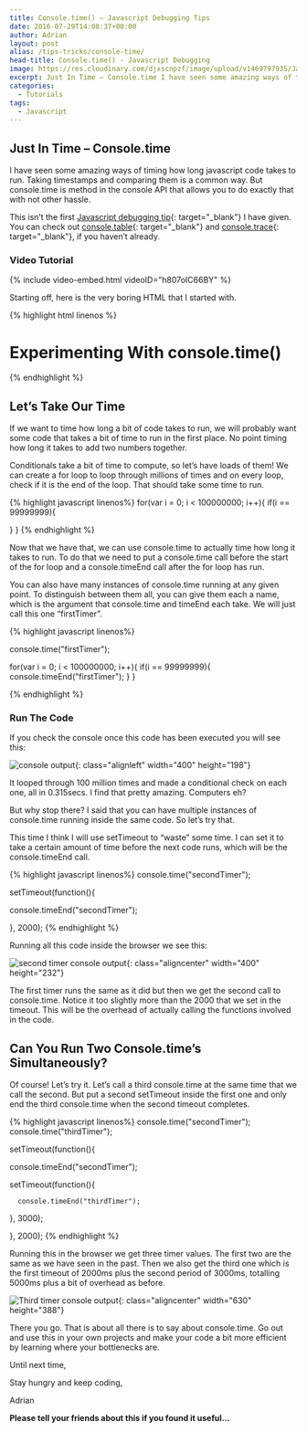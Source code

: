 ```yaml
---
title: Console.time() – Javascript Debugging Tips
date: 2016-07-29T14:08:37+00:00
author: Adrian
layout: post
alias: /tips-tricks/console-time/
head-title: Console.time() - Javascript Debugging
image: https://res.cloudinary.com/djxscnpzf/image/upload/v1469797935/JavaScript_DebuggngTip_q5dxwx.jpg
excerpt: Just In Time – Console.time I have seen some amazing ways of timing how long javascript code takes to run. Taking timestamps and comparing them is a common way. But console.time is method in the console API that allows you …
categories:
  - Tutorials
tags:
  - Javascript
---
```

## Just In Time &#8211; Console.time

I have seen some amazing ways of timing how long javascript code takes to run. Taking timestamps and comparing them is a common way. But console.time is method in the console API that allows you to do exactly that with not other hassle.

This isn&#8217;t the first [Javascript debugging tip]({{site.baseurl}}/tips-tricks/javascript-tips/){: target="_blank"}<!--_--> I have given. You can check out [console.table]({{site.baseurl}}/tips-tricks/console-log-table/){: target="_blank"}<!--_--> and [console.trace]({{site.baseurl}}/tips-tricks/console-trace/){: target="_blank"}<!--_-->, if you haven&#8217;t already.

### Video Tutorial

{% include video-embed.html videoID="h807oIC66BY" %}

Starting off, here is the very boring HTML that I started with.

{% highlight html linenos %}
<!DOCTYPE html>
<html lang="en">
<head>
	<meta charset="UTF-8">
  <title>Console.Time</title>
</head>
<body>
  <h1>Experimenting With console.time()</h1>
  
  <script src="script.js"></script>

</body>
</html>
{% endhighlight %}

## Let&#8217;s Take Our Time

If we want to time how long a bit of code takes to run, we will probably want some code that takes a bit of time to run in the first place. No point timing how long it takes to add two numbers together.

Conditionals take a bit of time to compute, so let&#8217;s have loads of them! We can create a for loop to loop through millions of times and on every loop, check if it is the end of the loop. That should take some time to run.

{% highlight javascript linenos%}
for(var i = 0; i &lt; 100000000; i++){
  if(i == 99999999){

  }
}
{% endhighlight %}

Now that we have that, we can use console.time to actually time how long it takes to run. To do that we need to put a console.time call before the start of the for loop and a console.timeEnd call after the for loop has run.

You can also have many instances of console.time running at any given point. To distinguish between them all, you can give them each a name, which is the argument that console.time and timeEnd each take. We will just call this one &#8220;firstTimer&#8221;.

{% highlight javascript linenos%}

console.time("firstTimer");

for(var i = 0; i &lt; 100000000; i++){
  if(i == 99999999){
	  console.timeEnd("firstTimer");
  }
}

{% endhighlight %}

### Run The Code

If you check the console once this code has been executed you will see this:

![console output](https://res.cloudinary.com/djxscnpzf/image/upload/c_scale,w_400/v1469796843/Selection_001_puxuoj.jpg){: class="alignleft" width="400" height="198"}

It looped through 100 million times and made a conditional check on each one, all in 0.315secs. I find that pretty amazing. Computers eh?

But why stop there? I said that you can have multiple instances of console.time running inside the same code. So let&#8217;s try that.

This time I think I will use setTimeout to &#8220;waste&#8221; some time. I can set it to take a certain amount of time before the next code runs, which will be the console.timeEnd call.

{% highlight javascript linenos%}
console.time("secondTimer");

setTimeout(function(){

  console.timeEnd("secondTimer");

}, 2000);
{% endhighlight %}

Running all this code inside the browser we see this:

![second timer console output](https://res.cloudinary.com/djxscnpzf/image/upload/c_scale,w_400/v1469796843/Selection_002_tao5uh.jpg){: class="aligncenter" width="400" height="232"}

The first timer runs the same as it did but then we get the second call to console.time. Notice it too slightly more than the 2000 that we set in the timeout. This will be the overhead of actually calling the functions involved in the code.

## Can You Run Two Console.time&#8217;s Simultaneously?

Of course! Let&#8217;s try it. Let&#8217;s call a third console.time at the same time that we call the second. But put a second setTimeout inside the first one and only end the third console.time when the second timeout completes.

{% highlight javascript linenos%}
console.time("secondTimer");
console.time("thirdTimer");

setTimeout(function(){

  console.timeEnd("secondTimer");

  setTimeout(function(){

	  console.timeEnd("thirdTimer");

  }, 3000);

}, 2000);
{% endhighlight %}

Running this in the browser we get three timer values. The first two are the same as we have seen in the past. Then we also get the third one which is the first timeout of 2000ms plus the second period of 3000ms, totalling 5000ms plus a bit of overhead as before.

![Third timer console output](https://res.cloudinary.com/djxscnpzf/image/upload/v1469797184/Selection_004_hvlyuz.jpg){: class="aligncenter" width="630" height="388"}

There you go. That is about all there is to say about console.time. Go out and use this in your own projects and make your code a bit more efficient by learning where your bottlenecks are.

Until next time,

Stay hungry and keep coding,

Adrian



**Please tell your friends about this if you found it useful…**
